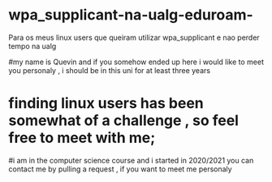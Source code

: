 # wpa_supplicant-na-ualg-eduroam-
Para os meus linux users que queiram utilizar wpa_supplicant e nao perder tempo na ualg

#my name is Quevin and if you somehow ended up here i would like to meet you personaly , i should be in this uni for at least three years 
# finding linux users has been somewhat of a challenge , so feel free to meet with me; 

#i am in the computer science course and i started in 2020/2021 you can contact me by pulling a request , if you want to meet me personaly
